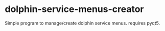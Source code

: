 # dolphin-service-menus-creator

Simple program to manage/create dolphin service menus. requires pyqt5.
